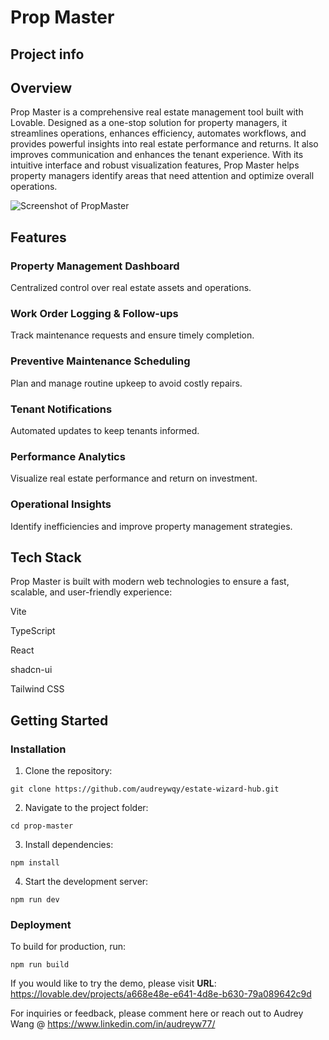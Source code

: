 # Prop Master

## Project info

## Overview

Prop Master is a comprehensive real estate management tool built with Lovable. Designed as a one-stop solution for property managers, it streamlines operations, enhances efficiency, automates workflows, and provides powerful insights into real estate performance and returns. It also improves communication and enhances the tenant experience. With its intuitive interface and robust visualization features, Prop Master helps property managers identify areas that need attention and optimize overall operations.

![Screenshot of PropMaster](https://github.com/user-attachments/assets/018f8946-5b6c-495d-926b-064e8873fe79)

## Features

### Property Management Dashboard 
Centralized control over real estate assets and operations.

### Work Order Logging & Follow-ups
Track maintenance requests and ensure timely completion.

### Preventive Maintenance Scheduling
Plan and manage routine upkeep to avoid costly repairs.

### Tenant Notifications
Automated updates to keep tenants informed.

### Performance Analytics
Visualize real estate performance and return on investment.

### Operational Insights
Identify inefficiencies and improve property management strategies.

## Tech Stack

Prop Master is built with modern web technologies to ensure a fast, scalable, and user-friendly experience:

Vite

TypeScript 

React

shadcn-ui

Tailwind CSS

## Getting Started

### Installation

1. Clone the repository:

`git clone https://github.com/audreywqy/estate-wizard-hub.git`

2. Navigate to the project folder:

`cd prop-master`

3. Install dependencies:

`npm install`

4. Start the development server:

`npm run dev`

### Deployment

To build for production, run:

`npm run build`

If you would like to try the demo, please visit **URL**: https://lovable.dev/projects/a668e48e-e641-4d8e-b630-79a089642c9d

For inquiries or feedback, please comment here or reach out to Audrey Wang @ https://www.linkedin.com/in/audreyw77/


